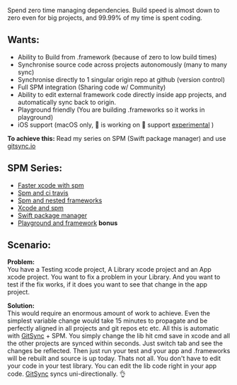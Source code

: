 Spend zero time managing dependencies<!--more-->. Build speed is almost down to zero even for big projects, and 99.99% of my time is spent coding. 

## Wants: 
- Ability to Build from .framework (because of zero to low build times)   
- Synchronise source code across projects autonomously (many to many sync)   
- Synchronise directly to 1 singular origin repo at github (version control)   
- Full SPM integration (Sharing code w/ Community)  
- Ability to edit external framework code directly inside app projects, and automatically sync back to origin.   
- Playground friendly (You are building .frameworks so it works in playground)   
- iOS support (macOS only, 🍏 is working on 📱 support [experimental](https://gist.github.com/nathanborror/4ecb16bcb1ae0bd11e7eed043c6cd8bd) )   
  
**To achieve this:** Read my series on SPM (Swift package manager) and use [gitsync.io](http://www.gitsync.io)   

## SPM Series:  
- [Faster xcode with spm](http://stylekit.org/blog/2017/02/10/Faster-XCode-with-SPM/) 
- [Spm and ci travis](http://stylekit.org/blog/2017/02/07/SPM-and-CI-travis/) 
- [Spm and nested frameworks](http://stylekit.org/blog/2017/02/06/SPM-and-nested-frameworks/)
- [Xcode and spm](http://stylekit.org/blog/2017/02/05/Xcode-and-spm/) 
- [Swift package manager](http://stylekit.org/blog/2017/01/15/swift-package-manager/)  
- [Playground and framework](http://stylekit.org/blog/2017/01/16/playground-and-framework/) **bonus**  

## Scenario:
**Problem:**  
You have a Testing xcode project, A Library xcode project and an App xcode project. You want to fix a problem in your Library. And you want to test if the fix works, if it does you want to see that change in the app project. 
  
**Solution:**  
This would require an enormous amount of work to achieve. Even the simplest variable change would take 15 minutes to propagate and be perfectly aligned in all projects and git repos etc etc. All this is automatic with [GitSync](https://github.com/gitsync/GitSync) + SPM. You simply change the lib hit cmd save in xcode and all the other projects are synced within seconds. Just switch tab and see the changes be reflected. Then just run your test and your app and .frameworks will be rebuilt and source is up today. Thats not all. You don't have to edit your code in your test library. You can edit the lib code right in your app code. [GitSync](https://github.com/gitsync/GitSync) syncs uni-directionally. 👌   
